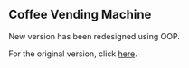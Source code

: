 ## Coffee Vending Machine

New version has been redesigned using OOP.

For the original version, click [here](https://github.com/StingzLD/coffee-machine/tree/main/old).
